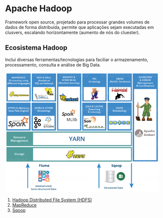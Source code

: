# Apache Hadoop
Framework open source, projetado para processar grandes volumes de dados de forma distribuida, permite que aplicações sejam executadas em clusvers, escalando horizontamente (aumento de nós do cluester).

## Ecosistema Hadoop
Inclui diversas ferramentas/tecnologias para faciliar o armazenamento, processamento, consulta e análise de Big Data.

![Ecosistema Hadoop](./Imgs/ecosistema-hadoop.png)

1. [Hadoop Distributed File System (HDFS)](./ecosistema_hadoop/hdfs.md)
2. [MapReduce](./ecosistema_hadoop/map-reduce.md)
3. [Sqoop](./ecosistema_hadoop/sqoop.md)